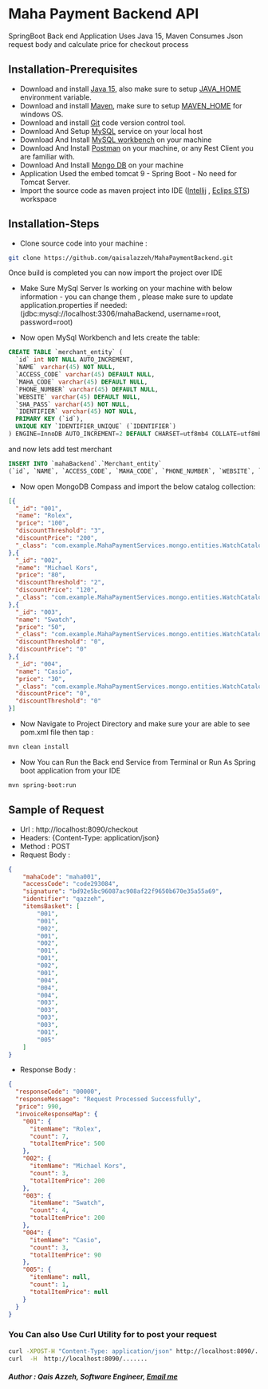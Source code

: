 # Maha Payment Backend API
SpringBoot Back end Application Uses Java 15, Maven Consumes Json request body and calculate price for checkout process


## Installation-Prerequisites

* Download and install [Java 15](https://www.oracle.com/java/technologies/javase-downloads.html), also make sure to setup [JAVA_HOME](https://www.baeldung.com/java-home-on-windows-7-8-10-mac-os-x-linux) environment variable.
* Download and install [Maven](https://maven.apache.org/install.html), make sure to setup [ MAVEN_HOME](https://mkyong.com/maven/how-to-install-maven-in-windows/) for windows OS.
* Download and install [Git](https://git-scm.com/book/en/v2/Getting-Started-Installing-Git) code version control tool.
* Download And Setup [MySQL](https://dev.mysql.com/downloads/installer/) service on your local host
* Download And Install [MySQL workbench](https://dev.mysql.com/downloads/workbench/) on your machine
* Download And Install [Postman](https://www.postman.com/downloads/) on your machine, or any Rest Client you are familiar with.
* Download And Install [Mongo DB](https://www.mongodb.com/try/download/community) on your machine
* Application Used the embed tomcat 9 - Spring Boot - No need for Tomcat Server.
* Import the source code as maven project into IDE ([Intellij](https://www.jetbrains.com/idea/) , [Eclips STS](https://spring.io/tools)) workspace


## Installation-Steps

* Clone source code into your machine :
```bash
git clone https://github.com/qaisalazzeh/MahaPaymentBackend.git
```

Once build is completed you can now import the project over IDE 
* Make Sure MySql Server Is working on your machine with below information - you can change them , please make sure to update application.properties if needed:
(jdbc:mysql://localhost:3306/mahaBackend, username=root, password=root)

* Now open MySql Workbench and lets create the table: 
```sql
CREATE TABLE `merchant_entity` (
  `id` int NOT NULL AUTO_INCREMENT,
  `NAME` varchar(45) NOT NULL,
  `ACCESS_CODE` varchar(45) DEFAULT NULL,
  `MAHA_CODE` varchar(45) DEFAULT NULL,
  `PHONE_NUMBER` varchar(45) DEFAULT NULL,
  `WEBSITE` varchar(45) DEFAULT NULL,
  `SHA_PASS` varchar(45) NOT NULL,
  `IDENTIFIER` varchar(45) NOT NULL,
  PRIMARY KEY (`id`),
  UNIQUE KEY `IDENTIFIER_UNIQUE` (`IDENTIFIER`)
) ENGINE=InnoDB AUTO_INCREMENT=2 DEFAULT CHARSET=utf8mb4 COLLATE=utf8mb4_0900_ai_ci;

```
and now lets add test merchant 

```sql
INSERT INTO `mahaBackend`.`Merchant_entity` 
(`id`, `NAME`, `ACCESS_CODE`, `MAHA_CODE`, `PHONE_NUMBER`, `WEBSITE`, `SHA_PASS`, `IDENTIFIER`) VALUES ('1', 'Qais Azzeh', 'code293084', 'maha001', '0799793061', 'www.qazzeh.maha.com.ae', 'oiquywe%$#', 'qazzeh');
```



* Now open MongoDB Compass and import the below catalog collection:

```json
[{
  "_id": "001",
  "name": "Rolex",
  "price": "100",
  "discountThreshold": "3",
  "discountPrice": "200",
  "_class": "com.example.MahaPaymentServices.mongo.entities.WatchCatalog"
},{
  "_id": "002",
  "name": "Michael Kors",
  "price": "80",
  "discountThreshold": "2",
  "discountPrice": "120",
  "_class": "com.example.MahaPaymentServices.mongo.entities.WatchCatalog"
},{
  "_id": "003",
  "name": "Swatch",
  "price": "50",
  "_class": "com.example.MahaPaymentServices.mongo.entities.WatchCatalog",
  "discountThreshold": "0",
  "discountPrice": "0"
},{
  "_id": "004",
  "name": "Casio",
  "price": "30",
  "_class": "com.example.MahaPaymentServices.mongo.entities.WatchCatalog",
  "discountPrice": "0",
  "discountThreshold": "0"
}]

```


* Now Navigate to Project Directory and make sure your are able to see pom.xml file then tap :
```bash
mvn clean install
```

* Now You can Run the Back end Service from Terminal or Run As Spring boot application from your IDE
```bash
mvn spring-boot:run
```

## Sample of Request

* Url : http://localhost:8090/checkout
* Headers: {Content-Type: application/json}
* Method : POST
* Request Body :

```json
{
	"mahaCode": "maha001",
	"accessCode": "code293084",
	"signature": "bd92e5bc96087ac908af22f9650b670e35a55a69",
	"identifier": "qazzeh",
	"itemsBasket": [
		"001",
		"001",
		"002",
		"001",
		"002",
		"001",
		"001",
		"002",
		"001",
		"004",
		"004",
		"004",
		"003",
		"003",
		"003",
		"003",
		"001",
		"005"
	]
}
```
* Response Body :
```json
{
  "responseCode": "00000",
  "responseMessage": "Request Processed Successfully",
  "price": 990,
  "invoiceResponseMap": {
    "001": {
      "itemName": "Rolex",
      "count": 7,
      "totalItemPrice": 500
    },
    "002": {
      "itemName": "Michael Kors",
      "count": 3,
      "totalItemPrice": 200
    },
    "003": {
      "itemName": "Swatch",
      "count": 4,
      "totalItemPrice": 200
    },
    "004": {
      "itemName": "Casio",
      "count": 3,
      "totalItemPrice": 90
    },
    "005": {
      "itemName": null,
      "count": 1,
      "totalItemPrice": null
    }
  }
}

```
### You Can also Use Curl Utility for to post your request 
```bash
curl -XPOST-H "Content-Type: application/json" http://localhost:8090/.......
curl  -H  http://localhost:8090/.......
```

##### Author : Qais Azzeh, Software Engineer, [Email me](qais.azzeh@gmail.com)


